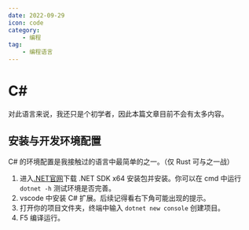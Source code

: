 ```yaml
---
date: 2022-09-29
icon: code
category:
    - 编程
tag:
    - 编程语言
---
```

# C#
对此语言来说，我还只是个初学者，因此本篇文章目前不会有太多内容。
## 安装与开发环境配置
C# 的环境配置是我接触过的语言中最简单的之一。（仅 Rust 可与之一战）
1. 进入[.NET官网](https://dotnet.microsoft.com/en-us/download)下载 .NET SDK x64 安装包并安装。你可以在 cmd 中运行 `dotnet -h` 测试环境是否完善。
2. vscode 中安装 C# 扩展。后续记得看右下角可能出现的提示。
3. 打开你的项目文件夹，终端中输入 `dotnet new console` 创建项目。
4. F5 编译运行。